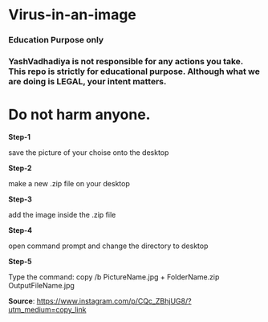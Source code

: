 # Virus-in-an-image

### Education Purpose only

### YashVadhadiya is not responsible for any actions you take. This repo is strictly for educational purpose. Although what we are doing is LEGAL, your intent matters.

# Do not harm anyone.

**Step-1**

save the picture of your choise onto the desktop

**Step-2**

make a new .zip file on your desktop

**Step-3**

add the image inside the .zip file

**Step-4**

open command prompt and change the directory to desktop

**Step-5**

Type the command: copy /b PictureName.jpg + FolderName.zip OutputFileName.jpg

**Source**: https://www.instagram.com/p/CQc_ZBhjUG8/?utm_medium=copy_link
